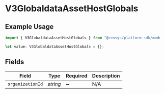 # V3GlobaldataAssetHostGlobals

## Example Usage

```typescript
import { V3GlobaldataAssetHostGlobals } from "@censys/platform-sdk/models/operations";

let value: V3GlobaldataAssetHostGlobals = {};
```

## Fields

| Field              | Type               | Required           | Description        |
| ------------------ | ------------------ | ------------------ | ------------------ |
| `organizationId`   | *string*           | :heavy_minus_sign: | N/A                |